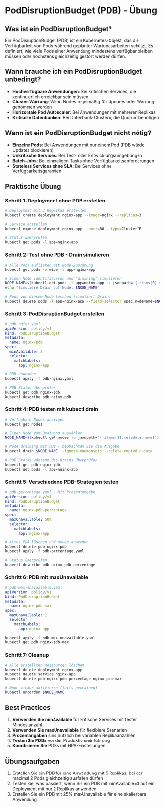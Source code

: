 # PodDisruptionBudget (PDB) - Übung

## Was ist ein PodDisruptionBudget?

Ein PodDisruptionBudget (PDB) ist ein Kubernetes-Objekt, das die Verfügbarkeit von Pods während geplanter Wartungsarbeiten schützt. Es definiert, wie viele Pods einer Anwendung mindestens verfügbar bleiben müssen oder höchstens gleichzeitig gestört werden dürfen.

## Wann brauche ich ein PodDisruptionBudget unbedingt?

- **Hochverfügbare Anwendungen**: Bei kritischen Services, die kontinuierlich erreichbar sein müssen
- **Cluster-Wartung**: Wenn Nodes regelmäßig für Updates oder Wartung genommen werden
- **Horizontale Pod Autoscaler**: Bei Anwendungen mit mehreren Replikas
- **Kritische Datenbanken**: Bei Datenbank-Clustern, die Quorum benötigen

## Wann ist ein PodDisruptionBudget nicht nötig?

- **Einzelne Pods**: Bei Anwendungen mit nur einem Pod (PDB würde Updates blockieren)
- **Unkritische Services**: Bei Test- oder Entwicklungsumgebungen
- **Batch-Jobs**: Bei einmaligen Tasks ohne Verfügbarkeitsanforderungen
- **Stateless Services ohne SLA**: Bei Services ohne Verfügbarkeitsgarantien

## Praktische Übung

### Schritt 1: Deployment ohne PDB erstellen

```bash
# Deployment mit 3 Replikas erstellen
kubectl create deployment nginx-app --image=nginx --replicas=3

# Service erstellen
kubectl expose deployment nginx-app --port=80 --type=ClusterIP

# Status überprüfen
kubectl get pods -l app=nginx-app
```

### Schritt 2: Test ohne PDB - Drain simulieren

```bash
# Alle Pods auflisten mit Node-Zuordnung
kubectl get pods -o wide -l app=nginx-app

# Einen Node identifizieren und "draining" simulieren
NODE_NAME=$(kubectl get pods -l app=nginx-app -o jsonpath='{.items[0].spec.nodeName}')
echo "Simuliere Drain auf Node: $NODE_NAME"

# Pods von diesem Node löschen (simuliert Drain)
kubectl delete pods -l app=nginx-app --field-selector spec.nodeName=$NODE_NAME
```

### Schritt 3: PodDisruptionBudget erstellen

```yaml
# pdb-nginx.yaml
apiVersion: policy/v1
kind: PodDisruptionBudget
metadata:
  name: nginx-pdb
spec:
  minAvailable: 2
  selector:
    matchLabels:
      app: nginx-app
```

```bash
# PDB anwenden
kubectl apply -f pdb-nginx.yaml

# PDB Status überprüfen
kubectl get pdb nginx-pdb
kubectl describe pdb nginx-pdb
```

### Schritt 4: PDB testen mit kubectl drain

```bash
# Verfügbare Nodes anzeigen
kubectl get nodes

# Einen Node zum Draining auswählen
NODE_NAME=$(kubectl get nodes -o jsonpath='{.items[1].metadata.name}')

# Node draining mit PDB - beobachten Sie die Ausgabe
kubectl drain $NODE_NAME --ignore-daemonsets --delete-emptydir-data

# PDB Status während des Drains überprüfen
kubectl get pdb nginx-pdb
kubectl get pods -l app=nginx-app
```

### Schritt 5: Verschiedene PDB-Strategien testen

```yaml
# pdb-percentage.yaml - Mit Prozentangabe
apiVersion: policy/v1
kind: PodDisruptionBudget
metadata:
  name: nginx-pdb-percentage
spec:
  maxUnavailable: 50%
  selector:
    matchLabels:
      app: nginx-app
```

```bash
# Altes PDB löschen und neues anwenden
kubectl delete pdb nginx-pdb
kubectl apply -f pdb-percentage.yaml

# Status überprüfen
kubectl describe pdb nginx-pdb-percentage
```

### Schritt 6: PDB mit maxUnavailable

```yaml
# pdb-max-unavailable.yaml
apiVersion: policy/v1
kind: PodDisruptionBudget
metadata:
  name: nginx-pdb-max
spec:
  maxUnavailable: 1
  selector:
    matchLabels:
      app: nginx-app
```

```bash
kubectl apply -f pdb-max-unavailable.yaml
kubectl get pdb nginx-pdb-max
```

### Schritt 7: Cleanup

```bash
# Alle erstellten Ressourcen löschen
kubectl delete deployment nginx-app
kubectl delete service nginx-app
kubectl delete pdb nginx-pdb-percentage nginx-pdb-max

# Node wieder aktivieren (falls gedrained)
kubectl uncordon $NODE_NAME
```

## Best Practices

1. **Verwenden Sie minAvailable** für kritische Services mit fester Mindestanzahl
2. **Verwenden Sie maxUnavailable** für flexiblere Szenarien
3. **Prozentangaben** sind nützlich bei variablen Replikaanzahlen
4. **Testen Sie PDBs** vor der Produktionseinführung
5. **Koordinieren Sie** PDBs mit HPA-Einstellungen

## Übungsaufgaben

1. Erstellen Sie ein PDB für eine Anwendung mit 5 Replikas, bei der maximal 2 Pods gleichzeitig ausfallen dürfen
2. Testen Sie, was passiert, wenn Sie ein PDB mit minAvailable=3 auf ein Deployment mit nur 2 Replikas anwenden
3. Erstellen Sie ein PDB mit 25% maxUnavailable für eine skalierbare Anwendung